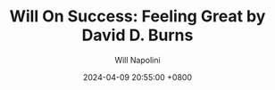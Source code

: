 ---
title: "Will On Success: Feeling Great by David D. Burns"
author: Will Napolini
date: 2024-04-09 20:55:00 +0800
categories: [Mindset, Book-summaries]
tags:
  [
    feeling-great,
    david-d-burns,
    cognitive-therapy,
    positive-thinking,
    self-help,
    psychology,
    mood-management,
    mental-health,
    emotional-wellbeing,
    stress-reduction,
    happiness,
    cognitive-behavioral-therapy,
    cbt,
    personal-growth,
    mental-strength,
    emotional-intelligence,
    optimism,
    resilience,
    overcoming-negativity,
    mindfulness,
    growth-mindset
  ]
image: https://pbs.twimg.com/media/GO1mdj1WkAA08hG?format=jpg&name=large
alt: "Will On Success: Feeling Great by David D. Burns"
fallback:
  -  
  # Replace with the URL of your backup image
  -
  # Replace with the URL of your backup image
---